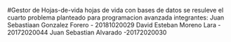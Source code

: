 #Gestor de Hojas-de-vida
hojas de vida con bases de datos
se resuleve el cuarto problema planteado para programacion avanzada integrantes: Juan Sebastiaan Gonzalez Forero - 20181020029 David Esteban Moreno Lara - 20172020044 Juan Sebastian Alvarado -20172020030
